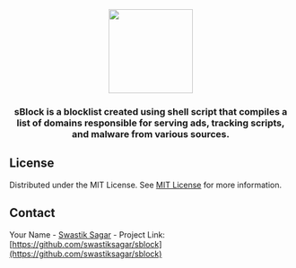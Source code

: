 <div align="center">
  <img height="150" src="https://i.postimg.cc/tgFb5LLF/51e174ff-d587-479a-a2c5-1753682cd58f.png"  />
</div>

###

<h3 align="center">sBlock is a blocklist created using shell script that compiles a list of domains responsible for serving ads, tracking scripts, and malware from various sources.</h3>

###

###
## License

Distributed under the MIT License. See [MIT License](https://opensource.org/licenses/MIT) for more information.
## Contact

Your Name - [Swastik Sagar](https://twitter.com/swastiksagarr) - 
Project Link: [https://github.com/swastiksagar/sblock](https://github.com/swastiksagar/sblock)
